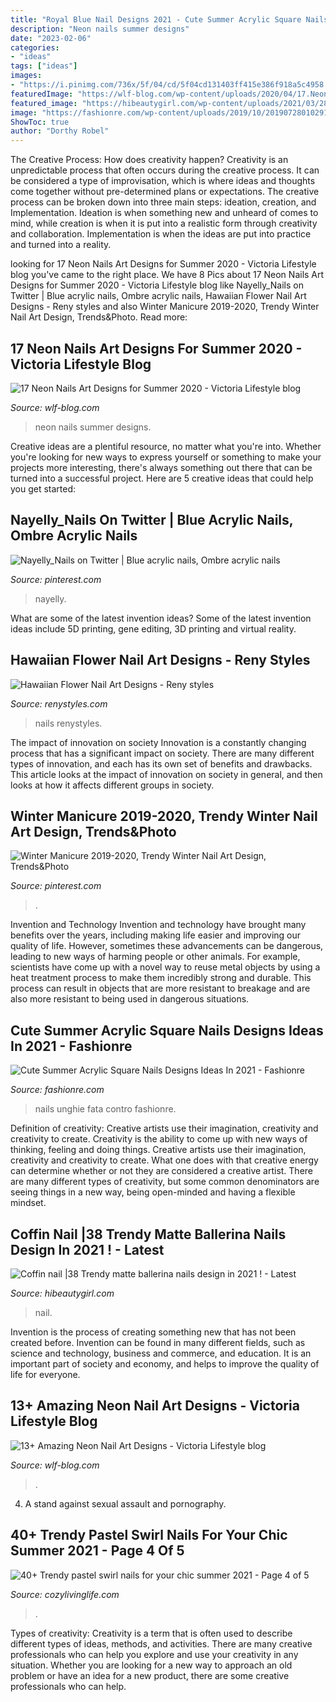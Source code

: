 ```yaml
---
title: "Royal Blue Nail Designs 2021 - Cute Summer Acrylic Square Nails Designs Ideas In 2021"
description: "Neon nails summer designs"
date: "2023-02-06"
categories:
- "ideas"
tags: ["ideas"]
images:
- "https://i.pinimg.com/736x/5f/04/cd/5f04cd131403ff415e386f918a5c4958.jpg"
featuredImage: "https://wlf-blog.com/wp-content/uploads/2020/04/17.NeonNailsVOL2.12-683x1024.jpg"
featured_image: "https://hibeautygirl.com/wp-content/uploads/2021/03/28-7.jpg"
image: "https://fashionre.com/wp-content/uploads/2019/10/20190728010291.jpg"
ShowToc: true
author: "Dorthy Robel"
---
```



The Creative Process: How does creativity happen?
Creativity is an unpredictable process that often occurs during the creative process. It can be considered a type of improvisation, which is where ideas and thoughts come together without pre-determined plans or expectations. The creative process can be broken down into three main steps: ideation, creation, and Implementation. Ideation is when something new and unheard of comes to mind, while creation is when it is put into a realistic form through creativity and collaboration. Implementation is when the ideas are put into practice and turned into a reality.

	

		
looking for 17 Neon Nails Art Designs for Summer 2020 - Viсtoria Lifestyle blog you've came to the right place. We have 8 Pics about 17 Neon Nails Art Designs for Summer 2020 - Viсtoria Lifestyle blog like Nayelly_Nails on Twitter | Blue acrylic nails, Ombre acrylic nails, Hawaiian Flower Nail Art Designs - Reny styles and also Winter Manicure 2019-2020, Trendy Winter Nail Art Design, Trends&amp;Photo. Read more:
		
    
## 17 Neon Nails Art Designs For Summer 2020 - Viсtoria Lifestyle Blog

<img loading=lazy src="https://wlf-blog.com/wp-content/uploads/2020/04/17.NeonNailsVOL2.12-683x1024.jpg" onerror="this.onerror=null;this.src='https://tse4.mm.bing.net/th?id=OIP.KUoKo5waDeB-902-vV6zigHaLG&amp;pid=15.1';" alt="17 Neon Nails Art Designs for Summer 2020 - Viсtoria Lifestyle blog">

_Source: wlf-blog.com_

>neon nails summer designs. 

	

Creative ideas are a plentiful resource, no matter what you're into. Whether you're looking for new ways to express yourself or something to make your projects more interesting, there's always something out there that can be turned into a successful project. Here are 5 creative ideas that could help you get started: 

    
## Nayelly_Nails On Twitter | Blue Acrylic Nails, Ombre Acrylic Nails

<img loading=lazy src="https://i.pinimg.com/736x/eb/c2/e3/ebc2e3c9f06307943a7643d52c75733a.jpg" onerror="this.onerror=null;this.src='https://tse2.mm.bing.net/th?id=OIP.wj7tO9fJVNYvxGtOI2zfsgHaJ3&amp;pid=15.1';" alt="Nayelly_Nails on Twitter | Blue acrylic nails, Ombre acrylic nails">

_Source: pinterest.com_

>nayelly. 

	

What are some of the latest invention ideas?
Some of the latest invention ideas include 5D printing, gene editing, 3D printing and virtual reality.

    
## Hawaiian Flower Nail Art Designs - Reny Styles

<img loading=lazy src="https://renystyles.com/wp-content/uploads/2018/08/99c7d7c15f54fac07b7741d9fb786730.jpg" onerror="this.onerror=null;this.src='https://tse3.mm.bing.net/th?id=OIP._EYQvStoXK9Y2nV2cSj05wHaHa&amp;pid=15.1';" alt="Hawaiian Flower Nail Art Designs - Reny styles">

_Source: renystyles.com_

>nails renystyles. 

	

The impact of innovation on society
Innovation is a constantly changing process that has a significant impact on society. There are many different types of innovation, and each has its own set of benefits and drawbacks. This article looks at the impact of innovation on society in general, and then looks at how it affects different groups in society.

    
## Winter Manicure 2019-2020, Trendy Winter Nail Art Design, Trends&amp;Photo

<img loading=lazy src="https://i.pinimg.com/736x/5f/04/cd/5f04cd131403ff415e386f918a5c4958.jpg" onerror="this.onerror=null;this.src='https://tse3.mm.bing.net/th?id=OIP.0Xa98COE_8HIglgertjFBQAAAA&amp;pid=15.1';" alt="Winter Manicure 2019-2020, Trendy Winter Nail Art Design, Trends&amp;Photo">

_Source: pinterest.com_

>. 

	

Invention and Technology
Invention and technology have brought many benefits over the years, including making life easier and improving our quality of life. However, sometimes these advancements can be dangerous, leading to new ways of harming people or other animals. For example, scientists have come up with a novel way to reuse metal objects by using a heat treatment process to make them incredibly strong and durable. This process can result in objects that are more resistant to breakage and are also more resistant to being used in dangerous situations.

    
## Cute Summer Acrylic Square Nails Designs Ideas In 2021 - Fashionre

<img loading=lazy src="https://fashionre.com/wp-content/uploads/2019/10/20190728010291.jpg" onerror="this.onerror=null;this.src='https://tse1.mm.bing.net/th?id=OIP.NKUnS2Gi6M-MxfckUdj_uQHaHi&amp;pid=15.1';" alt="Cute Summer Acrylic Square Nails Designs Ideas In 2021 - Fashionre">

_Source: fashionre.com_

>nails unghie fata contro fashionre. 

	

Definition of creativity: Creative artists use their imagination, creativity and creativity to create.
Creativity is the ability to come up with new ways of thinking, feeling and doing things. Creative artists use their imagination, creativity and creativity to create. What one does with that creative energy can determine whether or not they are considered a creative artist. There are many different types of creativity, but some common denominators are seeing things in a new way, being open-minded and having a flexible mindset.

    
## Coffin Nail |38 Trendy Matte Ballerina Nails Design In 2021 ! - Latest

<img loading=lazy src="https://hibeautygirl.com/wp-content/uploads/2021/03/28-7.jpg" onerror="this.onerror=null;this.src='https://tse4.mm.bing.net/th?id=OIP.fdbs4JdXLNfA5kYByxfsMwHaMo&amp;pid=15.1';" alt="Coffin nail |38 Trendy matte ballerina nails design in 2021 ! - Latest">

_Source: hibeautygirl.com_

>nail. 

	

Invention is the process of creating something new that has not been created before. Invention can be found in many different fields, such as science and technology, business and commerce, and education. It is an important part of society and economy, and helps to improve the quality of life for everyone.

    
## 13+ Amazing Neon Nail Art Designs - Viсtoria Lifestyle Blog

<img loading=lazy src="https://wlf-blog.com/wp-content/uploads/2020/01/14.neon_.png" onerror="this.onerror=null;this.src='https://tse1.mm.bing.net/th?id=OIP.KFJQXCv6P6-NXEcxNeiP_AHaLH&amp;pid=15.1';" alt="13+ Amazing Neon Nail Art Designs - Viсtoria Lifestyle blog">

_Source: wlf-blog.com_

>. 

	

4. A stand against sexual assault and pornography.

    
## 40+ Trendy Pastel Swirl Nails For Your Chic Summer 2021 - Page 4 Of 5

<img loading=lazy src="https://cozylivinglife.com/wp-content/uploads/2021/07/37-4-683x1024.jpg" onerror="this.onerror=null;this.src='https://tse3.mm.bing.net/th?id=OIP.Zk97fe1okQQWKMChmBG6eQHaLG&amp;pid=15.1';" alt="40+ Trendy pastel swirl nails for your chic summer 2021 - Page 4 of 5">

_Source: cozylivinglife.com_

>. 

	

Types of creativity:
Creativity is a term that is often used to describe different types of ideas, methods, and activities. There are many creative professionals who can help you explore and use your creativity in any situation. Whether you are looking for a new way to approach an old problem or have an idea for a new product, there are some creative professionals who can help.

